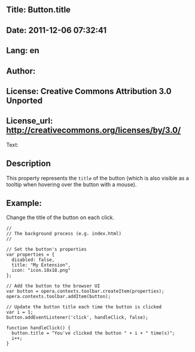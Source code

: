 Title: Button.title
----
Date: 2011-12-06 07:32:41
----
Lang: en
----
Author: 
----
License: Creative Commons Attribution 3.0 Unported
----
License_url: http://creativecommons.org/licenses/by/3.0/
----
Text:

<h2>Description</h2>

<p>This property represents the <code>title</code> of the button (which is also visible as a tooltip when hovering over the button with a mouse).</p>

<h2>Example:</h2>

<p>Change the title of the button on each click.</p>

<pre><code>//
// The background process (e.g. index.html)
//

// Set the button&#39;s properties
var properties = {
  disabled: false,
  title: &quot;My Extension&quot;,
  icon: &quot;icon.18x18.png&quot;
};	

// Add the button to the browser UI
var button = opera.contexts.toolbar.createItem(properties);
opera.contexts.toolbar.addItem(button);

// Update the button title each time the button is clicked
var i = 1; 
button.addEventListener(&#39;click&#39;, handleClick, false);

function handleClick() {
  button.title = &quot;You&#39;ve clicked the button &quot; + i + &quot; time(s)&quot;; 
  i++;
}</code></pre>


